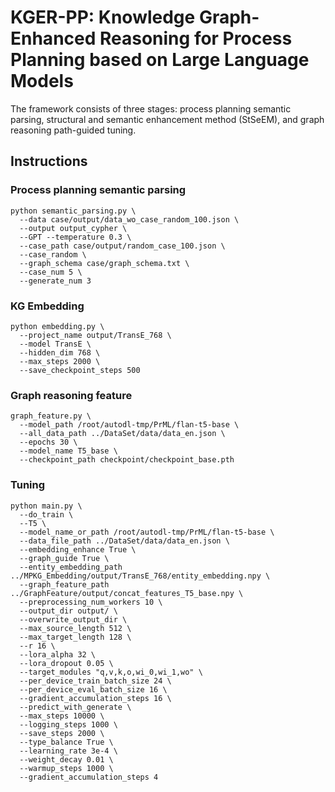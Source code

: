# KGER-PP: Knowledge Graph-Enhanced Reasoning for Process Planning based on Large Language Models

The framework consists of three stages: process planning semantic parsing,  structural and semantic enhancement method (StSeEM), and graph reasoning path-guided tuning.

## Instructions

### Process planning semantic parsing

```shell
python semantic_parsing.py \
  --data case/output/data_wo_case_random_100.json \
  --output output_cypher \
  --GPT --temperature 0.3 \
  --case_path case/output/random_case_100.json \
  --case_random \
  --graph_schema case/graph_schema.txt \
  --case_num 5 \
  --generate_num 3
```

### KG Embedding

```shell
python embedding.py \
  --project_name output/TransE_768 \
  --model TransE \
  --hidden_dim 768 \
  --max_steps 2000 \
  --save_checkpoint_steps 500
```

### Graph reasoning feature

```shell
graph_feature.py \
  --model_path /root/autodl-tmp/PrML/flan-t5-base \
  --all_data_path ../DataSet/data/data_en.json \
  --epochs 30 \
  --model_name T5_base \
  --checkpoint_path checkpoint/checkpoint_base.pth
```

### Tuning

```shell
python main.py \
  --do_train \
  --T5 \
  --model_name_or_path /root/autodl-tmp/PrML/flan-t5-base \
  --data_file_path ../DataSet/data/data_en.json \
  --embedding_enhance True \
  --graph_guide True \
  --entity_embedding_path ../MPKG_Embedding/output/TransE_768/entity_embedding.npy \
  --graph_feature_path ../GraphFeature/output/concat_features_T5_base.npy \
  --preprocessing_num_workers 10 \
  --output_dir output/ \
  --overwrite_output_dir \
  --max_source_length 512 \
  --max_target_length 128 \
  --r 16 \
  --lora_alpha 32 \
  --lora_dropout 0.05 \
  --target_modules "q,v,k,o,wi_0,wi_1,wo" \
  --per_device_train_batch_size 24 \
  --per_device_eval_batch_size 16 \
  --gradient_accumulation_steps 16 \
  --predict_with_generate \
  --max_steps 10000 \
  --logging_steps 1000 \
  --save_steps 2000 \
  --type_balance True \
  --learning_rate 3e-4 \
  --weight_decay 0.01 \
  --warmup_steps 1000 \
  --gradient_accumulation_steps 4
```
